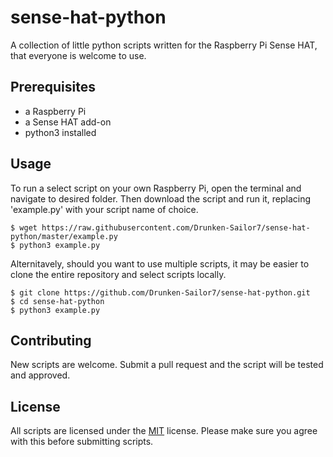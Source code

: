 # sense-hat-python
A collection of little python scripts written for the Raspberry Pi Sense HAT, that everyone is welcome to use.

## Prerequisites
- a Raspberry Pi
- a Sense HAT add-on
- python3 installed

## Usage
To run a select script on your own Raspberry Pi, open the terminal and navigate to desired folder. Then download the script and run it, replacing 'example.py' with your script name of choice.

```
$ wget https://raw.githubusercontent.com/Drunken-Sailor7/sense-hat-python/master/example.py
$ python3 example.py
```

Alternitavely, should you want to use multiple scripts, it may be easier to clone the entire repository and select scripts locally.

```
$ git clone https://github.com/Drunken-Sailor7/sense-hat-python.git
$ cd sense-hat-python
$ python3 example.py
```

## Contributing
New scripts are welcome. Submit a pull request and the script will be tested and approved.

## License
All scripts are licensed under the [MIT](https://choosealicense.com/licenses/mit/) license. Please make sure you agree with this before submitting scripts.

